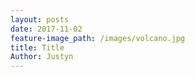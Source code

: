 ```yaml
---
layout: posts
date: 2017-11-02
feature-image_path: /images/volcano.jpg
title: Title
Author: Justyn
---
```

